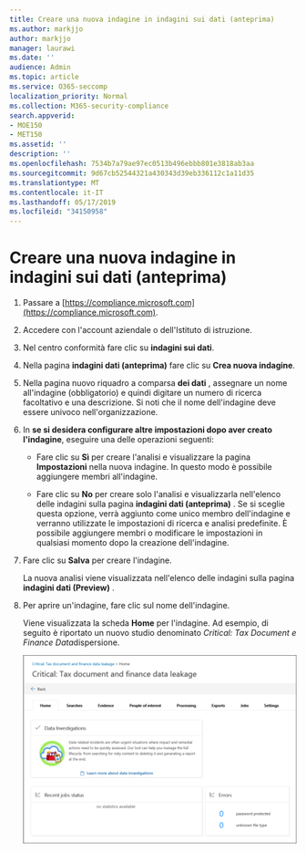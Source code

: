 ```yaml
---
title: Creare una nuova indagine in indagini sui dati (anteprima)
ms.author: markjjo
author: markjjo
manager: laurawi
ms.date: ''
audience: Admin
ms.topic: article
ms.service: O365-seccomp
localization_priority: Normal
ms.collection: M365-security-compliance
search.appverid:
- MOE150
- MET150
ms.assetid: ''
description: ''
ms.openlocfilehash: 7534b7a79ae97ec0513b496ebbb801e3818ab3aa
ms.sourcegitcommit: 9d67cb52544321a430343d39eb336112c1a11d35
ms.translationtype: MT
ms.contentlocale: it-IT
ms.lasthandoff: 05/17/2019
ms.locfileid: "34150958"
---
```

# <a name="create-a-new-investigation-in-data-investigations-preview"></a>Creare una nuova indagine in indagini sui dati (anteprima)

1. Passare a [https://compliance.microsoft.com](https://compliance.microsoft.com).
    
2. Accedere con l'account aziendale o dell'Istituto di istruzione.
    
3. Nel centro conformità fare clic su **indagini sui dati**.
 
4. Nella pagina **indagini dati (anteprima)** fare clic su **Crea nuova indagine**.
    
5. Nella pagina nuovo riquadro a comparsa **dei dati** , assegnare un nome all'indagine (obbligatorio) e quindi digitare un numero di ricerca facoltativo e una descrizione. Si noti che il nome dell'indagine deve essere univoco nell'organizzazione.

6. In **se si desidera configurare altre impostazioni dopo aver creato l'indagine**, eseguire una delle operazioni seguenti:

    - Fare clic su **Sì** per creare l'analisi e visualizzare la pagina **Impostazioni** nella nuova indagine. In questo modo è possibile aggiungere membri all'indagine.
    
    - Fare clic su **No** per creare solo l'analisi e visualizzarla nell'elenco delle indagini sulla pagina **indagini dati (anteprima)** . Se si sceglie questa opzione, verrà aggiunto come unico membro dell'indagine e verranno utilizzate le impostazioni di ricerca e analisi predefinite. È possibile aggiungere membri o modificare le impostazioni in qualsiasi momento dopo la creazione dell'indagine.

7. Fare clic su **Salva** per creare l'indagine.

    La nuova analisi viene visualizzata nell'elenco delle indagini sulla pagina **indagini dati (Preview)** . 

8. Per aprire un'indagine, fare clic sul nome dell'indagine. 

    Viene visualizzata la scheda **Home** per l'indagine. Ad esempio, di seguito è riportato un nuovo studio denominato *Critical: Tax Document e Finance Data*dispersione.

    ![La scheda Home per una nuova indagine in indagini sui dati](../media/NewDataInvestigations.png)
